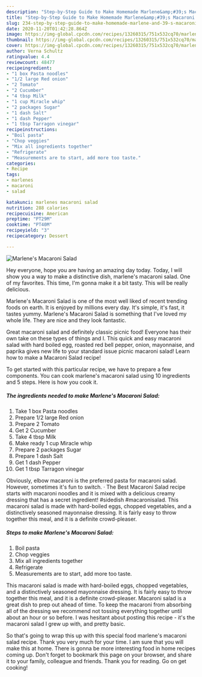 ```yaml
---
description: "Step-by-Step Guide to Make Homemade Marlene&amp;#39;s Macaroni Salad"
title: "Step-by-Step Guide to Make Homemade Marlene&amp;#39;s Macaroni Salad"
slug: 234-step-by-step-guide-to-make-homemade-marlene-and-39-s-macaroni-salad
date: 2020-11-20T01:42:28.864Z
image: https://img-global.cpcdn.com/recipes/13260315/751x532cq70/marlenes-macaroni-salad-recipe-main-photo.jpg
thumbnail: https://img-global.cpcdn.com/recipes/13260315/751x532cq70/marlenes-macaroni-salad-recipe-main-photo.jpg
cover: https://img-global.cpcdn.com/recipes/13260315/751x532cq70/marlenes-macaroni-salad-recipe-main-photo.jpg
author: Verna Schultz
ratingvalue: 4.4
reviewcount: 48477
recipeingredient:
- "1 box Pasta noodles"
- "1/2 large Red onion"
- "2 Tomato"
- "2 Cucumber"
- "4 tbsp Milk"
- "1 cup Miracle whip"
- "2 packages Sugar"
- "1 dash Salt"
- "1 dash Pepper"
- "1 tbsp Tarragon vinegar"
recipeinstructions:
- "Boil pasta"
- "Chop veggies"
- "Mix all ingredients together"
- "Refrigerate"
- "Measurements are to start, add more too taste."
categories:
- Recipe
tags:
- marlenes
- macaroni
- salad

katakunci: marlenes macaroni salad 
nutrition: 288 calories
recipecuisine: American
preptime: "PT29M"
cooktime: "PT40M"
recipeyield: "3"
recipecategory: Dessert

---
```



![Marlene&#39;s Macaroni Salad](https://img-global.cpcdn.com/recipes/13260315/751x532cq70/marlenes-macaroni-salad-recipe-main-photo.jpg)

Hey everyone, hope you are having an amazing day today. Today, I will show you a way to make a distinctive dish, marlene&#39;s macaroni salad. One of my favorites. This time, I'm gonna make it a bit tasty. This will be really delicious.

Marlene&#39;s Macaroni Salad is one of the most well liked of recent trending foods on earth. It is enjoyed by millions every day. It's simple, it's fast, it tastes yummy. Marlene&#39;s Macaroni Salad is something that I've loved my whole life. They are nice and they look fantastic.

Great macaroni salad and definitely classic picnic food! Everyone has their own take on these types of things and I. This quick and easy macaroni salad with hard boiled egg, roasted red bell pepper, onion, mayonnaise, and paprika gives new life to your standard issue picnic macaroni salad! Learn how to make a Macaroni Salad recipe!


To get started with this particular recipe, we have to prepare a few components. You can cook marlene&#39;s macaroni salad using 10 ingredients and 5 steps. Here is how you cook it.

<!--inarticleads1-->

##### The ingredients needed to make Marlene&#39;s Macaroni Salad:

1. Take 1 box Pasta noodles
1. Prepare 1/2 large Red onion
1. Prepare 2 Tomato
1. Get 2 Cucumber
1. Take 4 tbsp Milk
1. Make ready 1 cup Miracle whip
1. Prepare 2 packages Sugar
1. Prepare 1 dash Salt
1. Get 1 dash Pepper
1. Get 1 tbsp Tarragon vinegar


Obviously, elbow macaroni is the preferred pasta for macaroni salad. However, sometimes it&#39;s fun to switch. · The Best Macaroni Salad recipe starts with macaroni noodles and it is mixed with a delicious creamy dressing that has a secret ingredient! #sidedish #macaronisalad. This macaroni salad is made with hard-boiled eggs, chopped vegetables, and a distinctively seasoned mayonnaise dressing. It is fairly easy to throw together this meal, and it is a definite crowd-pleaser. 

<!--inarticleads2-->

##### Steps to make Marlene&#39;s Macaroni Salad:

1. Boil pasta
1. Chop veggies
1. Mix all ingredients together
1. Refrigerate
1. Measurements are to start, add more too taste.


This macaroni salad is made with hard-boiled eggs, chopped vegetables, and a distinctively seasoned mayonnaise dressing. It is fairly easy to throw together this meal, and it is a definite crowd-pleaser. Macaroni salad is a great dish to prep out ahead of time. To keep the macaroni from absorbing all of the dressing we recommend not tossing everything together until about an hour or so before. I was hesitant about posting this recipe - it&#39;s the macaroni salad I grew up with, and pretty basic. 

So that's going to wrap this up with this special food marlene&#39;s macaroni salad recipe. Thank you very much for your time. I am sure that you will make this at home. There is gonna be more interesting food in home recipes coming up. Don't forget to bookmark this page on your browser, and share it to your family, colleague and friends. Thank you for reading. Go on get cooking!
